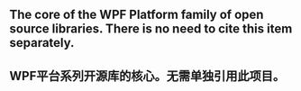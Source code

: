 ## The core of the WPF Platform family of open source libraries. There is no need to cite this item separately.
## WPF平台系列开源库的核心。无需单独引用此项目。